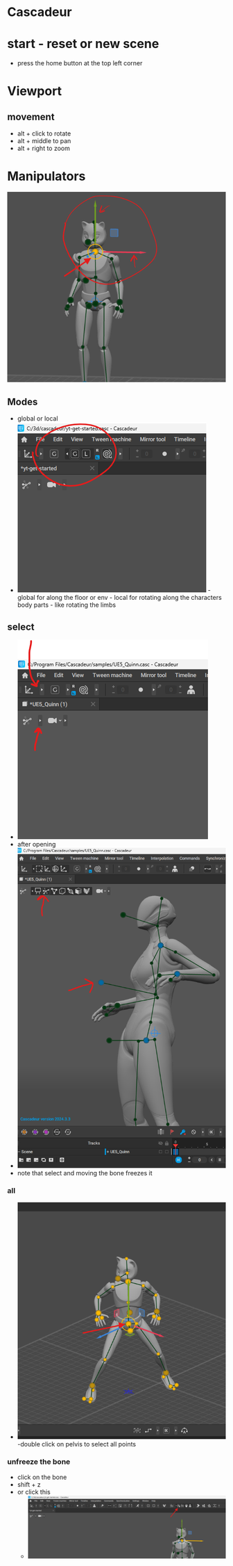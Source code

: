 # Cascadeur

# start - reset or new scene

- press the home button at the top left corner

# Viewport

## movement

- alt + click to rotate
- alt + middle to pan
- alt + right to zoom

# Manipulators

<img src="./images/what-is-manipulators.png">

## Modes

- global or local
- <img src="./images/switch-global-mode-manipulator.png">
    - global for along the floor or env
    - local for rotating along the characters body parts
        - like rotating the limbs

## select

- <img src="./images/show-select-transform-panel.png">
- after opening
- <img src="./images/transform-armature-animation.png">
- note that select and moving the bone freezes it

### all

- <img src="./images/double-click-pelvis-select-all.png">
    -double click on pelvis to select all points

### unfreeze the bone

- click on the bone
- shift + z
- or click this
  - <img src="./images/unfreeze-manipulator.png">
